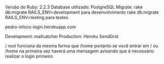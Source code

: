 Versão do Ruby: 2.2.3
Database utilizado: PostgreSQL
Migrate: rake db:migrate RAILS_ENV=development para desenvolvimento
rake db:migrate RAILS_ENV=testing para testes

pedro-inloco-login.herokuapp.com

Development: mailcatcher
Production: Heroku SendGrid

/ root funciona da mesma forma que /home
portanto se você entrar em / ou /home na primeira vez
haverá uma mensagem avisando que é necessário realizar
o login primeiro